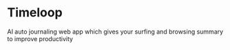 # Timeloop
AI auto journaling web app which gives your surfing and browsing summary to improve productivity
